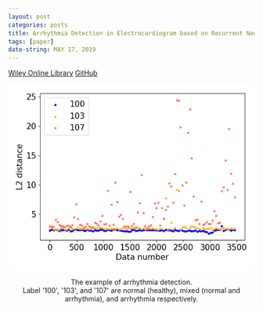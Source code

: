```yaml
---
layout: post
categories: posts
title: Arrhythmia Detection in Electrocardiogram based on Recurrent Neural Network Encoder–Decoder with Lyapunov Exponent
tags: [paper]
date-string: MAY 17, 2019
---
```



<a href="https://onlinelibrary.wiley.com/doi/full/10.1002/tee.22927">Wiley Online Library</a>
<a href="https://github.com/YeongHyeon/Arrhythmia_Detection_RNN_and_Lyapunov">GitHub</a>


<center>
    <div>
        <img src="/images/2019-05-17/example.png">
        <p>The example of arrhythmia detection.<br>Label '100', '103', and '107' are normal (healthy), mixed (normal and arrhythmia), and arrhythmia respectively.</p>
    </div>
</center>
